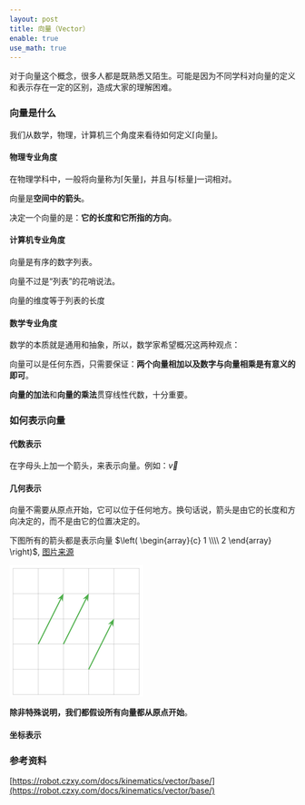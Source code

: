 ```yaml
---
layout: post
title: 向量（Vector）
enable: true
use_math: true
---
```


对于向量这个概念，很多人都是既熟悉又陌生。可能是因为不同学科对向量的定义和表示存在一定的区别，造成大家的理解困难。

### 向量是什么

我们从数学，物理，计算机三个角度来看待如何定义⌈向量⌋。

#### 物理专业角度

在物理学科中，一般将向量称为⌈矢量⌋，并且与⌈标量⌋一词相对。

向量是**空间中的箭头**。

决定一个向量的是：**它的长度和它所指的方向**。

#### 计算机专业角度

向量是有序的数字列表。

向量不过是“列表”的花哨说法。

向量的维度等于列表的长度

#### 数学专业角度

数学的本质就是通用和抽象，所以，数学家希望概况这两种观点：

向量可以是任何东西，只需要保证：**两个向量相加以及数字与向量相乘是有意义的即可**。

**向量的加法**和**向量的乘法**贯穿线性代数，十分重要。

### 如何表示向量

#### 代数表示

在字母头上加一个箭头，来表示向量。例如：$\overrightarrow{v}$

#### 几何表示

向量不需要从原点开始，它可以位于任何地方。换句话说，箭头是由它的长度和方向决定的，而不是由它的位置决定的。

下图所有的箭头都是表示向量 $\left( \begin{array}{c} 1 \\\\ 2 \end{array} \right)$, [图片来源](https://textbooks.math.gatech.edu/ila/vectors.html)

<img src="/images/vector_geometry.png">

**除非特殊说明，我们都假设所有向量都从原点开始**。

#### 坐标表示


### 参考资料

[https://robot.czxy.com/docs/kinematics/vector/base/](https://robot.czxy.com/docs/kinematics/vector/base/)



